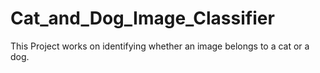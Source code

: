 # Cat_and_Dog_Image_Classifier
This Project works on identifying whether an image belongs to a cat or a dog.
